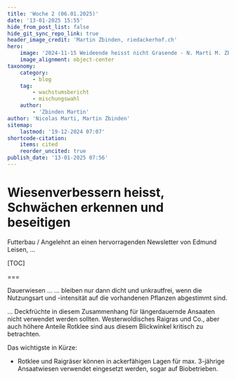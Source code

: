 ```yaml
---
title: 'Woche 2 (06.01.2025)'
date: '13-01-2025 15:55'
hide_from_post_list: false
hide_git_sync_repo_link: true
header_image_credit: 'Martin Zbinden, riedackerhof.ch'
hero:
    image: '2024-11-15 Weideende heisst nicht Grasende - N. Marti M. Zbinden_header.jpg'
    image_alignment: object-center
taxonomy:
    category:
        - blog
    tag:
        - wachstumsbericht
        - mischungswahl
    author:
        - 'Zbinden Martin'
author: 'Nicolas Marti, Martin Zbinden'
sitemap:
    lastmod: '19-12-2024 07:07'
shortcode-citation:
    items: cited
    reorder_uncited: true
publish_date: '13-01-2025 07:56'
---
```


# Wiesenverbessern heisst, Schwächen erkennen und beseitigen

Futterbau / Angelehnt an einen hervorragenden Newsletter von Edmund Leisen, ...


[TOC]

===

Dauerwiesen ... 
... bleiben nur dann dicht und unkrautfrei, wenn die Nutzungsart und -intensität auf die vorhandenen Pflanzen abgestimmt sind.

... Deckfrüchte in diesem Zusammenhang für längerdauernde Ansaaten nicht verwendet werden sollten. Westerwoldisches Raigras und Co., aber auch höhere Anteile Rotklee sind aus diesem Blickwinkel kritisch zu betrachten.


Das wichtigste in Kürze:
- Rotklee und Raigräser können in ackerfähigen Lagen für max. 3-jährige Ansaatwiesen verwendet eingesetzt werden, sogar auf Biobetrieben.



